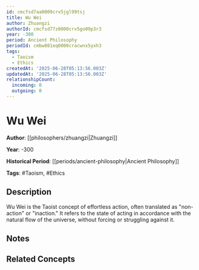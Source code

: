 ```yaml
---
id: cmcfsd7aa0009crv5jgl99tsj
title: Wu Wei
author: Zhuangzi
authorId: cmcfsd77z0000crv5go09p3r3
year: -300
period: Ancient Philosophy
periodId: cmbw081eq0000cracwnx5yxh3
tags:
  - Taoism
  - Ethics
createdAt: '2025-06-28T05:13:56.003Z'
updatedAt: '2025-06-28T05:13:56.003Z'
relationshipCount:
  incoming: 0
  outgoing: 0
---
```

# Wu Wei

**Author**: [[philosophers/zhuangzi|Zhuangzi]]

**Year**: -300

**Historical Period**: [[periods/ancient-philosophy|Ancient Philosophy]]

**Tags**: #Taoism, #Ethics

## Description

Wu Wei is the Taoist concept of effortless action, often translated as "non-action" or "inaction." It refers to the state of acting in accordance with the natural flow of the universe, without forcing or struggling against it.

## Notes

<!-- Add your research notes, quotes, and analysis here -->

## Related Concepts

<!-- Link to related philosophical concepts -->

